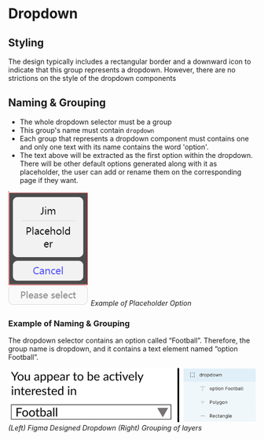 # Dropdown 

## Styling
The design typically includes a rectangular border and a downward icon to indicate that this group represents a dropdown. However, there are no strictions on the style of the dropdown components

## Naming & Grouping
* The whole dropdown selector must be a group
* This group's name must contain `dropdown`
* Each group that represents a dropdown component must contains one and only one text with its name contains the word 'option'. 
* The text above will be extracted as the first option within the dropdown. There will be other default options generated along with it as placeholder, the user can add or rename them on the corresponding page if they want. 

![image showing dropdown_placeholder](https://github.com/ImagineThisNHS/ImagineThisNHS.github.io/blob/master/guidelines/assets/dropdown/dropdown.png?raw=true)
_Example of Placeholder Option_

### Example of Naming & Grouping
The dropdown selector contains an option called “Football”. Therefore, the group name is dropdown, and it contains a text element named “option Football”.

![image showing dropdown ui and grouping in figma](https://github.com/ImagineThisNHS/ImagineThisNHS.github.io/blob/master/guidelines/assets/dropdown/downdown%20fig%20combined.png?raw=true)
_(Left) Figma Designed Dropdown (Right) Grouping of layers_


